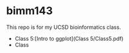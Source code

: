 # bimm143
This repo is for my UCSD bioinformatics class. 

- Class 5:[Intro to ggplot](Class 5/Class5.pdf)
- Class
